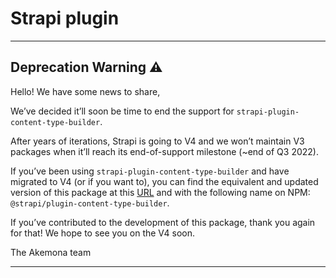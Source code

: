 # Strapi plugin

---

## Deprecation Warning :warning:

Hello! We have some news to share,

We’ve decided it’ll soon be time to end the support for `strapi-plugin-content-type-builder`.

After years of iterations, Strapi is going to V4 and we won’t maintain V3 packages when it’ll reach its end-of-support milestone (~end of Q3 2022).

If you’ve been using `strapi-plugin-content-type-builder` and have migrated to V4 (or if you want to), you can find the equivalent and updated version of this package at this [URL](https://github.com/akemona/strapi/tree/master/packages/core/content-type-builder) and with the following name on NPM: `@strapi/plugin-content-type-builder`.

If you’ve contributed to the development of this package, thank you again for that! We hope to see you on the V4 soon.

The Akemona team

---
